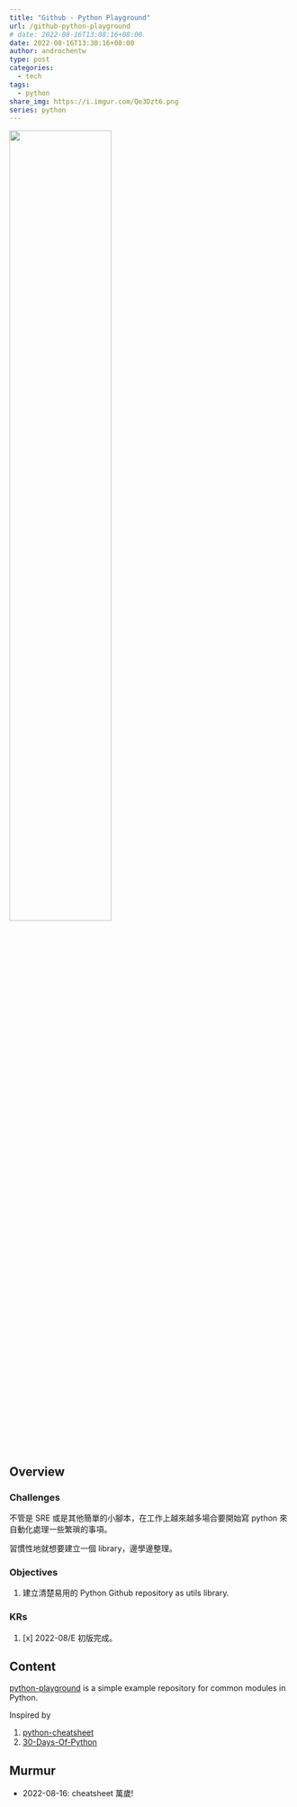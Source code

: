 ```yaml
---
title: "Github - Python Playground"
url: /github-python-playground
# date: 2022-08-16T13:08:16+08:00
date: 2022-08-16T13:30:16+08:00
author: androchentw
type: post
categories:
  - tech
tags: 
  - python
share_img: https://i.imgur.com/Qe3Dzt6.png
series: python
---
```


<img style="width:60%;" src="https://i.imgur.com/Qe3Dzt6.png">

## Overview


### Challenges

不管是 SRE 或是其他簡單的小腳本，在工作上越來越多場合要開始寫 python 來自動化處理一些繁瑣的事項。

習慣性地就想要建立一個 library，邊學邊整理。


### Objectives

1. 建立清楚易用的 Python Github repository as utils library.

### KRs

1. [x] 2022-08/E 初版完成。

<!--more-->

## Content

[python-playground](https://github.com/androchentw/python-playground) is a simple example repository for common modules in Python.

Inspired by 

1. [python-cheatsheet](https://github.com/androchentw/python-cheatsheet)
2. [30-Days-Of-Python](https://github.com/androchentw/30-Days-Of-Python)


## Murmur

* 2022-08-16: cheatsheet 萬歲!

